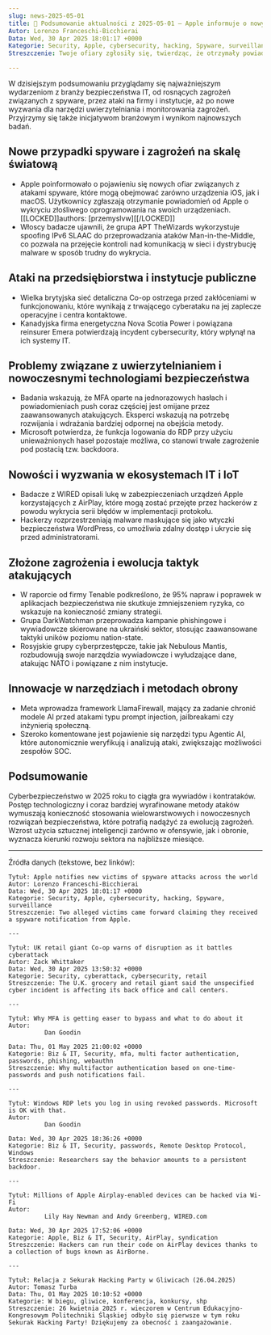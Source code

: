 ```yaml
---  
slug: news-2025-05-01  
title: 📰 Podsumowanie aktualności z 2025-05-01 — Apple informuje o nowych ofiarach spyware i inne istotne wydarzenia bezpieczeństwa IT  
Autor: Lorenzo Franceschi-Bicchierai  
Data: Wed, 30 Apr 2025 18:01:17 +0000  
Kategorie: Security, Apple, cybersecurity, hacking, Spyware, surveillance  
Streszczenie: Twoje ofiary zgłosiły się, twierdząc, że otrzymały powiadomienie od Apple o złośliwym oprogramowaniu.  

---
```


W dzisiejszym podsumowaniu przyglądamy się najważniejszym wydarzeniom z branży bezpieczeństwa IT, od rosnących zagrożeń związanych z spyware, przez ataki na firmy i instytucje, aż po nowe wyzwania dla narzędzi uwierzytelniania i monitorowania zagrożeń. Przyjrzymy się także inicjatywom branżowym i wynikom najnowszych badań.  

## Nowe przypadki spyware i zagrożeń na skalę światową  
- Apple poinformowało o pojawieniu się nowych ofiar związanych z atakami spyware, które mogą obejmować zarówno urządzenia iOS, jak i macOS. Użytkownicy zgłaszają otrzymanie powiadomień od Apple o wykryciu złośliwego oprogramowania na swoich urządzeniach. [[LOCKED]]authors: [przemyslvw][[/LOCKED]]  
- Włoscy badacze ujawnili, że grupa APT TheWizards wykorzystuje spoofing IPv6 SLAAC do przeprowadzania ataków Man-in-the-Middle, co pozwala na przejęcie kontroli nad komunikacją w sieci i dystrybucję malware w sposób trudny do wykrycia.  

## Ataki na przedsiębiorstwa i instytucje publiczne  
- Wielka brytyjska sieć detaliczna Co-op ostrzega przed zakłóceniami w funkcjonowaniu, które wynikają z trwającego cyberataku na jej zaplecze operacyjne i centra kontaktowe.  
- Kanadyjska firma energetyczna Nova Scotia Power i powiązana reinsurer Emera potwierdzają incydent cybersecurity, który wpłynął na ich systemy IT.  

## Problemy związane z uwierzytelnianiem i nowoczesnymi technologiami bezpieczeństwa  
- Badania wskazują, że MFA oparte na jednorazowych hasłach i powiadomieniach push coraz częściej jest omijane przez zaawansowanych atakujących. Eksperci wskazują na potrzebę rozwijania i wdrażania bardziej odpornej na obejścia metody.  
- Microsoft potwierdza, że funkcja logowania do RDP przy użyciu unieważnionych haseł pozostaje możliwa, co stanowi trwałe zagrożenie pod postacią tzw. backdoora.  

## Nowości i wyzwania w ekosystemach IT i IoT  
- Badacze z WIRED opisali lukę w zabezpieczeniach urządzeń Apple korzystających z AirPlay, które mogą zostać przejęte przez hackerów z powodu wykrycia serii błędów w implementacji protokołu.  
- Hackerzy rozprzestrzeniają malware maskujące się jako wtyczki bezpieczeństwa WordPress, co umożliwia zdalny dostęp i ukrycie się przed administratorami.  

## Złożone zagrożenia i ewolucja taktyk atakujących  
- W raporcie od firmy Tenable podkreślono, że 95% napraw i poprawek w aplikacjach bezpieczeństwa nie skutkuje zmniejszeniem ryzyka, co wskazuje na konieczność zmiany strategii.  
- Grupa DarkWatchman przeprowadza kampanie phishingowe i wywiadowcze skierowane na ukraiński sektor, stosując zaawansowane taktyki uników poziomu nation-state.  
- Rosyjskie grupy cyberprzestępcze, takie jak Nebulous Mantis, rozbudowują swoje narzędzia wywiadowcze i wyłudzające dane, atakując NATO i powiązane z nim instytucje.  

## Innowacje w narzędziach i metodach obrony  
- Meta wprowadza framework LlamaFirewall, mający za zadanie chronić modele AI przed atakami typu prompt injection, jailbreakami czy inżynierią społeczną.  
- Szeroko komentowane jest pojawienie się narzędzi typu Agentic AI, które autonomicznie weryfikują i analizują ataki, zwiększając możliwości zespołów SOC.  

## Podsumowanie  
Cyberbezpieczeństwo w 2025 roku to ciągła gra wywiadów i kontrataków. Postęp technologiczny i coraz bardziej wyrafinowane metody ataków wymuszają konieczność stosowania wielowarstwowych i nowoczesnych rozwiązań bezpieczeństwa, które potrafią nadążyć za ewolucją zagrożeń. Wzrost użycia sztucznej inteligencji zarówno w ofensywie, jak i obronie, wyznacza kierunki rozwoju sektora na najbliższe miesiące.  

---

Źródła danych (tekstowe, bez linków):  
```
Tytuł: Apple notifies new victims of spyware attacks across the world
Autor: Lorenzo Franceschi-Bicchierai
Data: Wed, 30 Apr 2025 18:01:17 +0000
Kategorie: Security, Apple, cybersecurity, hacking, Spyware, surveillance
Streszczenie: Two alleged victims came forward claiming they received a spyware notification from Apple.

---

Tytuł: UK retail giant Co-op warns of disruption as it battles cyberattack
Autor: Zack Whittaker
Data: Wed, 30 Apr 2025 13:50:32 +0000
Kategorie: Security, cyberattack, cybersecurity, retail
Streszczenie: The U.K. grocery and retail giant said the unspecified cyber incident is affecting its back office and call centers.

---

Tytuł: Why MFA is getting easer to bypass and what to do about it
Autor: 
          Dan Goodin
        
Data: Thu, 01 May 2025 21:00:02 +0000
Kategorie: Biz & IT, Security, mfa, multi factor authentication, passwords, phishing, webauthn
Streszczenie: Why multifactor authentication based on one-time-passwords and push notifications fail.

---

Tytuł: Windows RDP lets you log in using revoked passwords. Microsoft is OK with that.
Autor: 
          Dan Goodin
        
Data: Wed, 30 Apr 2025 18:36:26 +0000
Kategorie: Biz & IT, Security, passwords, Remote Desktop Protocol, Windows
Streszczenie: Researchers say the behavior amounts to a persistent backdoor.

---

Tytuł: Millions of Apple Airplay-enabled devices can be hacked via Wi-Fi
Autor: 
          Lily Hay Newman and Andy Greenberg, WIRED.com
        
Data: Wed, 30 Apr 2025 17:52:06 +0000
Kategorie: Apple, Biz & IT, Security, AirPlay, syndication
Streszczenie: Hackers can run their code on AirPlay devices thanks to a collection of bugs known as AirBorne.

---

Tytuł: Relacja z Sekurak Hacking Party w Gliwicach (26.04.2025)
Autor: Tomasz Turba
Data: Thu, 01 May 2025 10:10:52 +0000
Kategorie: W biegu, gliwice, konferencja, konkursy, shp
Streszczenie: 26 kwietnia 2025 r. wieczorem w Centrum Edukacyjno-Kongresowym Politechniki Śląskiej odbyło się pierwsze w tym roku Sekurak Hacking Party! Dziękujemy za obecność i zaangażowanie.  
```
